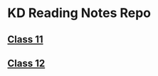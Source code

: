 # KD Reading Notes Repo

## [Class 11](Class11/class11_notes.md)

## [Class 12](Class12/class12_notes.md)
